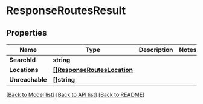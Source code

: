 # ResponseRoutesResult

## Properties
Name | Type | Description | Notes
------------ | ------------- | ------------- | -------------
**SearchId** | **string** |  | 
**Locations** | [**[]ResponseRoutesLocation**](ResponseRoutesLocation.md) |  | 
**Unreachable** | **[]string** |  | 

[[Back to Model list]](../README.md#documentation-for-models) [[Back to API list]](../README.md#documentation-for-api-endpoints) [[Back to README]](../README.md)


